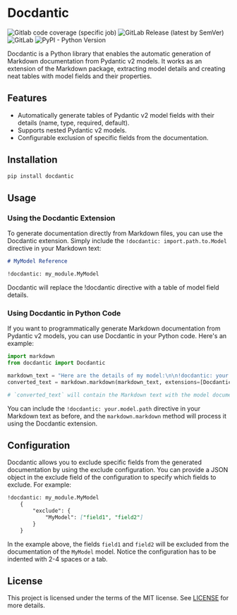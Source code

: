 # Docdantic

![Gitlab code coverage (specific job)](https://img.shields.io/gitlab/pipeline-coverage/emergentmethods/docdantic?branch=main&job_name=unit-tests&style=flat-square)
![GitLab Release (latest by SemVer)](https://img.shields.io/gitlab/v/release/emergentmethods/docdantic?style=flat-square)
![GitLab](https://img.shields.io/gitlab/license/emergentmethods/docdantic?style=flat-square)
![PyPI - Python Version](https://img.shields.io/pypi/pyversions/docdantic?style=flat-square)

Docdantic is a Python library that enables the automatic generation of Markdown documentation from Pydantic v2 models. It works as an extension of the Markdown package, extracting model details and creating neat tables with model fields and their properties.


## Features

* Automatically generate tables of Pydantic v2 model fields with their details (name, type, required, default).
* Supports nested Pydantic v2 models.
* Configurable exclusion of specific fields from the documentation.


## Installation

```bash
pip install docdantic
```

## Usage

### Using the Docdantic Extension

To generate documentation directly from Markdown files, you can use the Docdantic extension. Simply include the `!docdantic: import.path.to.Model` directive in your Markdown text:

```markdown
# MyModel Reference

!docdantic: my_module.MyModel
```

Docdantic will replace the !docdantic directive with a table of model field details.

### Using Docdantic in Python Code

If you want to programmatically generate Markdown documentation from Pydantic v2 models, you can use Docdantic in your Python code. Here's an example:

```python
import markdown
from docdantic import Docdantic

markdown_text = "Here are the details of my model:\n\n!docdantic: your.model.path"
converted_text = markdown.markdown(markdown_text, extensions=[Docdantic()])

# `converted_text` will contain the Markdown text with the model documentation
```

You can include the `!docdantic: your.model.path` directive in your Markdown text as before, and the `markdown.markdown` method will process it using the Docdantic extension.

## Configuration

Docdantic allows you to exclude specific fields from the generated documentation by using the exclude configuration. You can provide a JSON object in the exclude field of the configuration to specify which fields to exclude. For example:

```markdown
!docdantic: my_module.MyModel
    {
        "exclude": {
            "MyModel": ["field1", "field2"]
        }
    }
```

In the example above, the fields `field1` and `field2` will be excluded from the documentation of the `MyModel` model. Notice the configuration has to be indented with 2-4 spaces or a tab.

## License

This project is licensed under the terms of the MIT license. See [LICENSE](LICENSE) for more details.